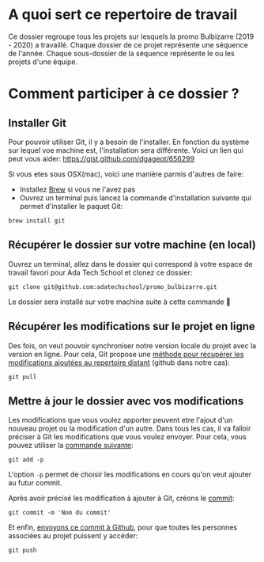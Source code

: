 # A quoi sert ce repertoire de travail

Ce dossier regroupe tous les projets sur lesquels la promo Bulbizarre (2019 - 2020) a travaillé.
Chaque dossier de ce projet représente une séquence de l'année.
Chaque sous-dossier de la séquence représente le ou les projets d'une équipe.

# Comment participer à ce dossier ?

## Installer Git

Pour pouvoir utiliser Git, il y a besoin de l'installer.
En fonction du système sur lequel voe machine est, l'installation sera différente. Voici un lien qui peut vous aider: https://gist.github.com/dgageot/656299

Si vous etes sous OSX(mac), voici une manière parmis d'autres de faire:
- Installez [Brew](https://brew.sh/index_fr) si vous ne l'avez pas
- Ouvrez un terminal puis lancez la commande d'installation suivante qui permet d'installer le paquet Git:
```
brew install git
```

## Récupérer le dossier sur votre machine (en local)

Ouvrez un terminal, allez dans le dossier qui correspond à votre espace de travail favori pour Ada Tech School et clonez ce dossier:
```
git clone git@github.com:adatechschool/promo_bulbizarre.git
```

Le dossier sera installé sur votre machine suite à cette commande :tada:

## Récupérer les modifications sur le projet en ligne

Des fois, on veut pouvoir synchroniser notre version locale du projet avec la version en ligne. Pour cela, Git propose une [méthode pour récupérer les modifications ajoutées au repertoire distant](https://git-scm.com/docs/git-pull) (github dans notre cas):
```
git pull
```

## Mettre à jour le dossier avec vos modifications

Les modifications que vous voulez apporter peuvent etre l'ajout d'un nouveau projet ou la modification d'un autre. Dans tous les cas, il va falloir préciser à Git les modifications que vous voulez envoyer. Pour cela, vous pouvez utiliser la [commande suivante](https://git-scm.com/docs/git-add/fr):
```
git add -p
```

L'option `-p` permet de choisir les modifications en cours qu'on veut ajouter au futur commit.

Après avoir précisé les modification à ajouter à Git, créons le [commit](https://git-scm.com/docs/git-commit/fr):
```
git commit -m 'Nom du commit'
```

Et enfin, [envoyons ce commit à Github](https://git-scm.com/docs/git-push), pour que toutes les personnes associées au projet puissent y accéder:
```
git push
```
